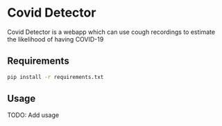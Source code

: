 # Covid Detector

Covid Detector is a webapp which can use cough recordings to estimate the likelihood of having COVID-19

## Requirements

```bash
pip install -r requirements.txt
```

## Usage

TODO: Add usage

